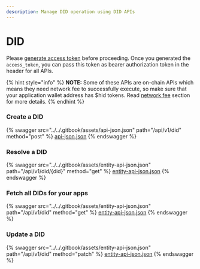```yaml
---
description: Manage DID operation using DID APIs
---
```


# DID

Please [generate access token](authentication.md) before proceeding.  Once you generated the `access_token`, you can pass this token as bearer authorization token in the header for all APIs.&#x20;



{% hint style="info" %}
**NOTE:** Some of these APIs are on-chain APIs which means they need network fee to successfully execute, so make sure that your application wallet address has $hid tokens. Read [network fee](../developer-dashboard/network-fee.md) section for more details.
{% endhint %}

### Create a DID

{% swagger src="../../.gitbook/assets/api-json.json" path="/api/v1/did" method="post" %}
[api-json.json](../../.gitbook/assets/api-json.json)
{% endswagger %}

### Resolve a DID

{% swagger src="../../.gitbook/assets/entity-api-json.json" path="/api/v1/did/{did}" method="get" %}
[entity-api-json.json](../../.gitbook/assets/entity-api-json.json)
{% endswagger %}

### Fetch all DIDs for your apps

{% swagger src="../../.gitbook/assets/entity-api-json.json" path="/api/v1/did" method="get" %}
[entity-api-json.json](../../.gitbook/assets/entity-api-json.json)
{% endswagger %}

### Update a DID

{% swagger src="../../.gitbook/assets/entity-api-json.json" path="/api/v1/did" method="patch" %}
[entity-api-json.json](../../.gitbook/assets/entity-api-json.json)
{% endswagger %}

###
